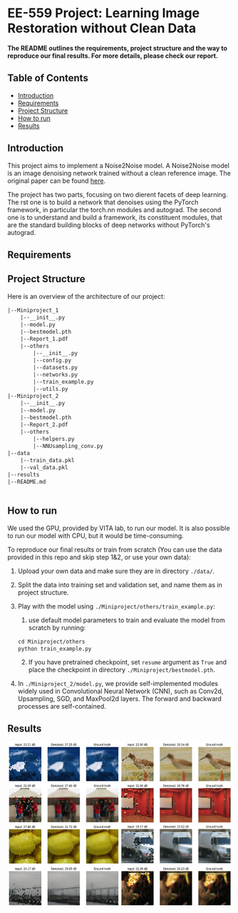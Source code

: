 # EE-559 Project: Learning Image Restoration without Clean Data
****The README outlines the requirements, project structure and the way to reproduce our final results. For more details, please check our report.****

Table of Contents
---

* [Introduction](#introduction)
* [Requirements](#requirements)
* [Project Structure](#projectstructure)
* [How to run](#howtorun)
* [Results](#results)

Introduction
---

This project aims to implement a Noise2Noise model. A Noise2Noise model is an image denoising network trained without a clean reference image. The original paper can be found [here](https://arxiv.org/abs/1803.04189).

The project has two parts, focusing on two dierent facets of deep learning. The rst one is to build a network
that denoises using the PyTorch framework, in particular the torch.nn modules and autograd. The second one
is to understand and build a framework, its constituent modules, that are the standard building blocks of deep
networks without PyTorch's autograd.

Requirements
---



Project Structure
---

Here is an overview of the architecture of our project:

```
|--Miniproject_1
	|--__init__.py
	|--model.py
	|--bestmodel.pth
	|--Report_1.pdf
	|--others
		|--__init__.py
		|--config.py
		|--datasets.py
		|--networks.py
		|--train_example.py
		|--utils.py
|--Miniproject_2
	|--__init__.py
	|--model.py
	|--bestmodel.pth
	|--Report_2.pdf
	|--others
		|--helpers.py
		|--NNUsampling_conv.py
|--data
	|--train_data.pkl
	|--val_data.pkl
|--results
|--README.md
		
```

How to run
---

We used the GPU, provided by VITA lab, to run our model. It is also possible to run our model with CPU, but it would be time-consuming.

To reproduce our final results or train from scratch (You can use the data provided in this repo and skip step 1&2, or use your own data):

1. Upload your own data and make sure they are in directory `./data/`.

2. Split the data into training set and validation set, and name them as in project structure.

3. Play with the model using `./Miniproject/others/train_example.py`:

   1. use default model parameters to train and evaluate the model from scratch by running:

   ```
   cd Miniproject/others
   python train_example.py
   ```

   2. If you have pretrained checkpoint, set `resume` argument as `True` and place the checkpoint in directory `./Miniproject/bestmodel.pth`.

4. In `./Miniproject_2/model.py`,  we provide self-implemented modules widely used in Convolutional Neural Network (CNN), such as Conv2d, Upsampling, SGD, and MaxPool2d layers. The forward and backward processes are self-contained.

Results
---

<p align="center">
  <img src="results/group.png" height="370">
</p>
